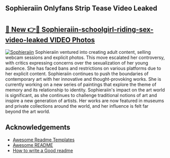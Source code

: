 ## Sophieraiin Onlyfans Strip Tease Video Leaked

# <h2><a href="https://surevidhub.net/sophieraiin-onlyfans-strip-tease-video-leaked/">🔗 New 👉🔴 Sophieraiin-schoolgirl-riding-sex-video-leaked VIDEO Photos</a></h2>

[![Sophieraiin](https://i.imgur.com/rIISA9y.gif)](https://surevidhub.net/sophieraiin-onlyfans-strip-tease-video-leaked/)
Sophieraiin ventured into creating adult content, selling webcam sessions and explicit photos. This move escalated her controversy, with critics expressing concerns over the sexualization of her young audience. She has faced bans and restrictions on various platforms due to her explicit content. Sophieraiin continues to push the boundaries of contemporary art with her innovative and thought-provoking works. She is currently working on a new series of paintings that explore the theme of memory and its relationship to identity. Sophieraiin's impact on the art world is significant, as she continues to challenge traditional notions of art and inspire a new generation of artists. Her works are now featured in museums and private collections around the world, and her influence is felt far beyond the art world.
## Acknowledgements

 - [Awesome Readme Templates](https://awesomeopensource.com/project/elangosundar/awesome-README-templates)
 - [Awesome README](https://github.com/matiassingers/awesome-readme)
 - [How to write a Good readme](https://bulldogjob.com/news/449-how-to-write-a-good-readme-for-your-github-project)

